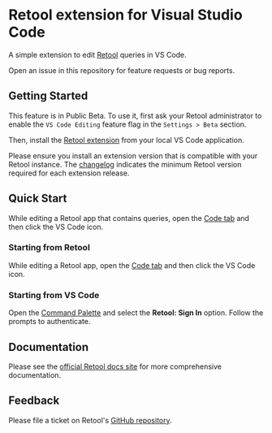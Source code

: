 # Retool extension for Visual Studio Code

A simple extension to edit [Retool](https://retool.com/) queries in VS Code.

Open an issue in this repository for feature requests or bug reports. 

## Getting Started

This feature is in Public Beta. To use it, first ask your Retool administrator to enable the `VS Code Editing` feature flag in the `Settings > Beta` section.

Then, install the [Retool extension](https://marketplace.visualstudio.com/items/Retool.retool-vscode-extension) from your local VS Code application.

Please ensure you install an extension version that is compatible with your Retool instance. The [changelog](https://marketplace.visualstudio.com/items/Retool.retool-vscode-extension/changelog) indicates the minimum Retool version required for each extension release.

## Quick Start

While editing a Retool app that contains queries, open the [Code tab](https://docs.retool.com/apps/web/concepts/editor#code-tab) and then click the VS Code icon.

### Starting from Retool

While editing a Retool app, open the [Code tab](https://docs.retool.com/apps/web/concepts/editor#code-tab) and then click the VS Code icon.

### Starting from VS Code

Open the [Command Palette](https://code.visualstudio.com/docs/getstarted/userinterface#_command-palette) and select the **Retool: Sign In** option. Follow the prompts to authenticate.

## Documentation

Please see the [official Retool docs site](https://docs.retool.com/queries/guides/vscode) for more comprehensive documentation.

## Feedback

Please file a ticket on Retool's [GitHub repository](https://github.com/tryretool/vscode-extension/issues).
